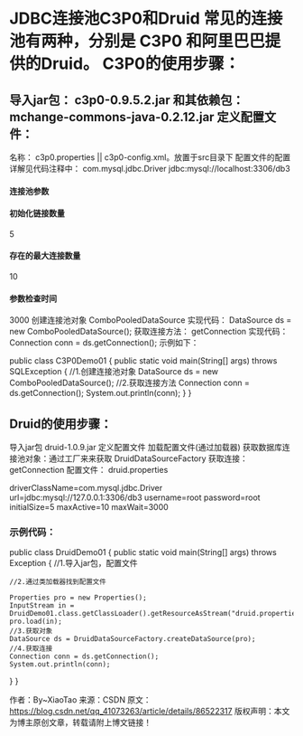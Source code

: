 # JDBC连接池C3P0和Druid 常见的连接池有两种，分别是 C3P0 和阿里巴巴提供的Druid。 C3P0的使用步骤：

## 导入jar包： c3p0-0.9.5.2.jar 和其依赖包：mchange-commons-java-0.2.12.jar 定义配置文件：

名称： c3p0.properties || c3p0-config.xml。放置于src目录下 配置文件的配置详解见代码注释中：
com.mysql.jdbc.Driver jdbc:mysql://localhost:3306/db3
#### 连接池参数 
#### 初始化链接数量
<property name="initialPoolSize">5</property>
#### 存在的最大连接数量
<property name="maxPoolSize">10</property>
#### 参数检查时间
<property name="checkoutTimeout">3000</property>
创建连接池对象 ComboPooledDataSource 
实现代码： DataSource ds = new ComboPooledDataSource(); 
获取连接方法： getConnection 
实现代码：Connection conn = ds.getConnection(); 示例如下：

public class C3P0Demo01 { 
public static void main(String[] args) throws SQLException {
	//1.创建连接池对象 DataSource ds = new ComboPooledDataSource();
	//2.获取连接方法 Connection conn = ds.getConnection();
	System.out.println(conn);
	}
}

## Druid的使用步骤：

导入jar包 druid-1.0.9.jar
定义配置文件
加载配置文件(通过加载器)
获取数据库连接池对象：通过工厂来来获取 DruidDataSourceFactory
获取连接：getConnection
配置文件： druid.properties

driverClassName=com.mysql.jdbc.Driver
url=jdbc:mysql://127.0.0.1:3306/db3
username=root 
password=root
initialSize=5 
maxActive=10 
maxWait=3000

### 示例代码：

public class DruidDemo01 { public static void main(String[] args) throws Exception { 
//1.导入jar包，配置文件

    //2.通过类加载器找到配置文件
    
    Properties pro = new Properties();
    InputStream in = DruidDemo01.class.getClassLoader().getResourceAsStream("druid.properties");
    pro.load(in);
    //3.获取对象
    DataSource ds = DruidDataSourceFactory.createDataSource(pro);
    //4.获取连接
    Connection conn = ds.getConnection();
    System.out.println(conn);
}
}

作者：By~XiaoTao 来源：CSDN 原文：https://blog.csdn.net/qq_41073263/article/details/86522317 版权声明：本文为博主原创文章，转载请附上博文链接！
